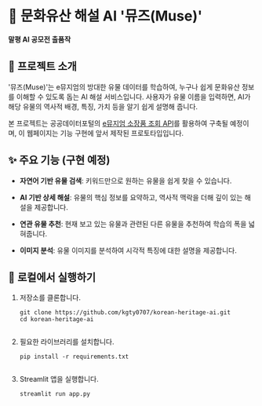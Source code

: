 <div contenteditable="true" translate="no" class="ProseMirror"><h1>🏺 문화유산 해설 AI '뮤즈(Muse)'</h1><p><strong>말평 AI 공모전 출품작</strong></p><h2>📖 프로젝트 소개</h2><p>'뮤즈(Muse)'는 e뮤지엄의 방대한 유물 데이터를 학습하여, 누구나 쉽게 문화유산 정보를 이해할 수 있도록 돕는 AI 해설 서비스입니다. 사용자가 유물 이름을 입력하면, AI가 해당 유물의 역사적 배경, 특징, 가치 등을 알기 쉽게 설명해 줍니다.</p><p>본 프로젝트는 공공데이터포털의 <a href="https://www.data.go.kr/data/15104964/openapi.do" title="null">e뮤지엄 소장품 조회 API</a>를 활용하여 구축될 예정이며, 이 웹페이지는 기능 구현에 앞서 제작된 프로토타입입니다.</p><h2>✨ 주요 기능 (구현 예정)</h2><ul><li><p><strong>자연어 기반 유물 검색</strong>: 키워드만으로 원하는 유물을 쉽게 찾을 수 있습니다.</p></li><li><p><strong>AI 기반 상세 해설</strong>: 유물의 핵심 정보를 요약하고, 역사적 맥락을 더해 깊이 있는 해설을 제공합니다.</p></li><li><p><strong>연관 유물 추천</strong>: 현재 보고 있는 유물과 관련된 다른 유물을 추천하여 학습의 폭을 넓혀줍니다.</p></li><li><p><strong>이미지 분석</strong>: 유물 이미지를 분석하여 시각적 특징에 대한 설명을 제공합니다.</p></li></ul><h2>🚀 로컬에서 실행하기</h2><ol><li><p>저장소를 클론합니다.</p><pre><code>git clone https://github.com/kgty0707/korean-heritage-ai.git
cd korean-heritage-ai
<br class="ProseMirror-trailingBreak"></code></pre></li><li><p>필요한 라이브러리를 설치합니다.</p><pre><code>pip install -r requirements.txt
<br class="ProseMirror-trailingBreak"></code></pre></li><li><p>Streamlit 앱을 실행합니다.</p><pre><code>streamlit run app.py
<br class="ProseMirror-trailingBreak"></code></pre></li></ol></div>